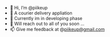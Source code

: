 - 👋 Hi, I’m @piikeup
- 👀 A courier delivery appliation
- 🌱 Currently im in developing phase
- 💞️ Will reach out to all of you soon ...
- 📫 Give me feedback at @piikeup@gmail.com

<!---
piikeup/piikeup is a ✨ special ✨ repository because its `README.md` (this file) appears on your GitHub profile.
You can click the Preview link to take a look at your changes.
--->

